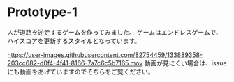# Prototype-1

人が道路を逆走するゲームを作ってみました。
ゲームはエンドレスゲームで、ハイスコアを更新するスタイルとなっています。

https://user-images.githubusercontent.com/82754459/133889358-203cc682-d0f4-4f41-8166-7a7c6c5b7165.mov
動画が見にくい場合は、issueにも動画をあげていますのでそちらをご覧ください。
